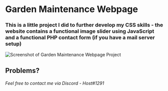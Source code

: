 # Garden Maintenance Webpage

### This is a little project I did to further develop my CSS skills - the website contains a functional image slider using JavaScript and a functional PHP contact form (if you have a mail server setup)

![Screenshot of Garden Maintenance Webpage Project](https://i.imgur.com/4O7wfOw.png)

## Problems?

###### Feel free to contact me via Discord - Host#1291
